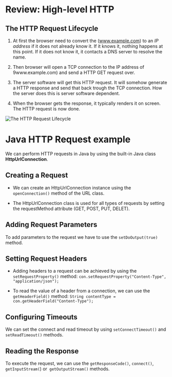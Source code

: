 # Review: High-level HTTP

## The HTTP Request Lifecycle

1. At first the browser need to convert the (www.example.com) to an *IP address* if it does not already know it. If it knows it, nothing happens at this point. If it does not know it, it contacts a DNS server to resolve the name.

2. Then browser will open a TCP connection to the IP address of 9www.example.com) and send a HTTP GET request over.

3. The server software will get this HTTP request. It will somehow generate a HTTP response and send that back trough the TCP connection. How the server does this is server software dependent.

4. When the browser gets the response, it typically renders it on screen. The HTTP request is now done.

![The HTTP Request Lifecycle](https://image.slidesharecdn.com/inft132-09303webconcepts-090920164402-phpapp02/95/inft132-093-03-web-concepts-5-728.jpg?cb=1253465082)

# Java HTTP Request example

We can perform HTTP requests in Java by using the built-in Java class **HttpUrlConnection**. 

## Creating a Request

* We can create an HttpUrlConnection instance using the `openConnection()` method of the URL class.

* The HttpUrlConnection class is used for all types of requests by setting the requestMethod attribute (GET, POST, PUT, DELET).

## Adding Request Parameters

To add parameters to the request we have to use the `setDoOutput(true)` method. 

## Setting Request Headers

* Adding headers to a request can be achieved by using the `setRequestProperty()` method: `con.setRequestProperty("Content-Type", "application/json");`

* To read the value of a header from a connection, we can use the `getHeaderField()` method: `String contentType = con.getHeaderField("Content-Type");`

## Configuring Timeouts

We can set the connect and read timeout by using `setConnectTimeout()` and `setReadTimeout()` methods.

## Reading the Response

To execute the request, we can use the `getResponseCode()`, `connect()`, `getInputStream(`) or` getOutputStream()` methods.